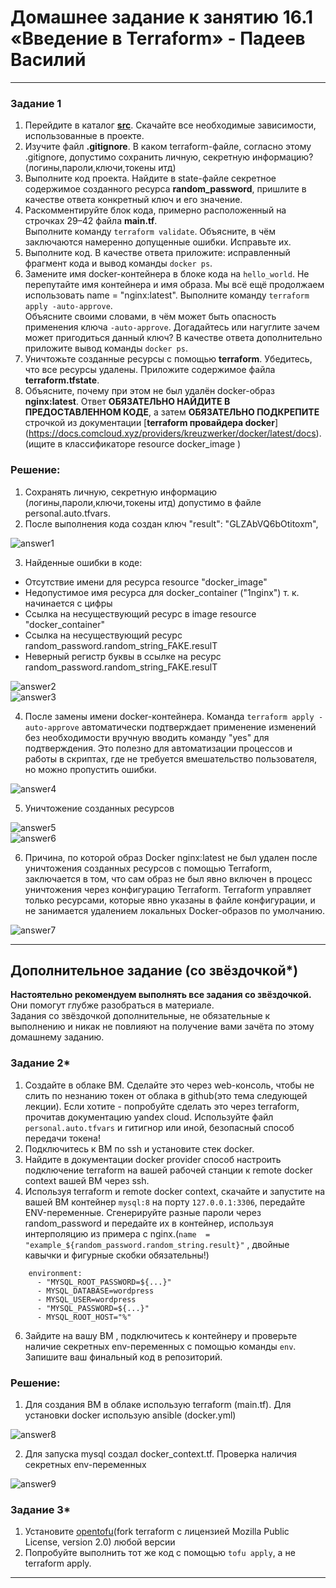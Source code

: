 # Домашнее задание к занятию 16.1 «Введение в Terraform» - Падеев Василий

------

### Задание 1

1. Перейдите в каталог [**src**](https://github.com/netology-code/ter-homeworks/tree/main/01/src). Скачайте все необходимые зависимости, использованные в проекте.  
2. Изучите файл **.gitignore**. В каком terraform-файле, согласно этому .gitignore, допустимо сохранить личную, секретную информацию?(логины,пароли,ключи,токены итд)  
3. Выполните код проекта. Найдите  в state-файле секретное содержимое созданного ресурса **random_password**, пришлите в качестве ответа конкретный ключ и его значение.  
4. Раскомментируйте блок кода, примерно расположенный на строчках 29–42 файла **main.tf**.  
Выполните команду ```terraform validate```. Объясните, в чём заключаются намеренно допущенные ошибки. Исправьте их.  
5. Выполните код. В качестве ответа приложите: исправленный фрагмент кода и вывод команды ```docker ps```.  
6. Замените имя docker-контейнера в блоке кода на ```hello_world```. Не перепутайте имя контейнера и имя образа. Мы всё ещё продолжаем использовать name = "nginx:latest". Выполните команду ```terraform apply -auto-approve```.  
Объясните своими словами, в чём может быть опасность применения ключа  ```-auto-approve```. Догадайтесь или нагуглите зачем может пригодиться данный ключ? В качестве ответа дополнительно приложите вывод команды ```docker ps```.  
8. Уничтожьте созданные ресурсы с помощью **terraform**. Убедитесь, что все ресурсы удалены. Приложите содержимое файла **terraform.tfstate**.   
9. Объясните, почему при этом не был удалён docker-образ **nginx:latest**. Ответ **ОБЯЗАТЕЛЬНО НАЙДИТЕ В ПРЕДОСТАВЛЕННОМ КОДЕ**, а затем **ОБЯЗАТЕЛЬНО ПОДКРЕПИТЕ** строчкой из документации [**terraform провайдера docker**]  (https://docs.comcloud.xyz/providers/kreuzwerker/docker/latest/docs).  (ищите в классификаторе resource docker_image )


### Решение:

1. Сохранять личную, секретную информацию (логины,пароли,ключи,токены итд) допустимо в файле personal.auto.tfvars.  
2. После выполнения кода создан ключ "result": "GLZAbVQ6bOtitoxm",

![answer1](https://github.com/Vasiliy-Ser/Introduction_to_Terraform_16.1/blob/e7039364b0d787d97d8cedb1360ce27603e8b5c3/png/1.2.png)

3. Найденные ошибки в коде:  
- Отсутствие имени для ресурса resource "docker_image"  
- Недопустимое имя ресурса для docker_container ("1nginx") т. к. начинается с цифры   
- Ссылка на несуществующий ресурс в image resource "docker_container"   
- Ссылка на несуществующий ресурс random_password.random_string_FAKE.resulT  
- Неверный регистр буквы в ссылке на ресурс random_password.random_string_FAKE.resulT  

![answer2](https://github.com/Vasiliy-Ser/Introduction_to_Terraform_16.1/blob/e7039364b0d787d97d8cedb1360ce27603e8b5c3/png/1.3.png)  
![answer3](https://github.com/Vasiliy-Ser/Introduction_to_Terraform_16.1/blob/e7039364b0d787d97d8cedb1360ce27603e8b5c3/png/1.4.png)

4. После замены имени docker-контейнера. Команда ```terraform apply -auto-approve``` автоматически подтверждает применение изменений без необходимости вручную вводить команду "yes" для подтверждения. Это полезно для автоматизации процессов и работы в скриптах, где не требуется вмешательство пользователя, но можно пропустить ошибки.  

![answer4](https://github.com/Vasiliy-Ser/Introduction_to_Terraform_16.1/blob/e7039364b0d787d97d8cedb1360ce27603e8b5c3/png/1.5.png)

5. Уничтожение созданных ресурсов

![answer5](https://github.com/Vasiliy-Ser/Introduction_to_Terraform_16.1/blob/e7039364b0d787d97d8cedb1360ce27603e8b5c3/png/1.6.png)  
![answer6](https://github.com/Vasiliy-Ser/Introduction_to_Terraform_16.1/blob/b20a3d42d8a961b66f7a56eff8fb44bcf9e2e35d/png/1.7.png)

6. Причина, по которой образ Docker nginx:latest не был удален после уничтожения созданных ресурсов с помощью Terraform, заключается в том, что сам образ не был явно включен в процесс уничтожения через конфигурацию Terraform. Terraform управляет только ресурсами, которые явно указаны в файле конфигурации, и не занимается удалением локальных Docker-образов по умолчанию.

![answer7](https://github.com/Vasiliy-Ser/Introduction_to_Terraform_16.1/blob/b20a3d42d8a961b66f7a56eff8fb44bcf9e2e35d/png/1.8.png)

------

## Дополнительное задание (со звёздочкой*)

**Настоятельно рекомендуем выполнять все задания со звёздочкой.** Они помогут глубже разобраться в материале.   
Задания со звёздочкой дополнительные, не обязательные к выполнению и никак не повлияют на получение вами зачёта по этому домашнему заданию. 

### Задание 2*

1. Создайте в облаке ВМ. Сделайте это через web-консоль, чтобы не слить по незнанию токен от облака в github(это тема следующей лекции). Если хотите - попробуйте сделать это через terraform, прочитав документацию yandex cloud. Используйте файл ```personal.auto.tfvars``` и гитигнор или иной, безопасный способ передачи токена!
2. Подключитесь к ВМ по ssh и установите стек docker.
3. Найдите в документации docker provider способ настроить подключение terraform на вашей рабочей станции к remote docker context вашей ВМ через ssh.
4. Используя terraform и  remote docker context, скачайте и запустите на вашей ВМ контейнер ```mysql:8``` на порту ```127.0.0.1:3306```, передайте ENV-переменные. Сгенерируйте разные пароли через random_password и передайте их в контейнер, используя интерполяцию из примера с nginx.(```name  = "example_${random_password.random_string.result}"```  , двойные кавычки и фигурные скобки обязательны!) 
```
    environment:
      - "MYSQL_ROOT_PASSWORD=${...}"
      - MYSQL_DATABASE=wordpress
      - MYSQL_USER=wordpress
      - "MYSQL_PASSWORD=${...}"
      - MYSQL_ROOT_HOST="%"
```

6. Зайдите на вашу ВМ , подключитесь к контейнеру и проверьте наличие секретных env-переменных с помощью команды ```env```. Запишите ваш финальный код в репозиторий.

### Решение:

1. Для создания ВМ в облаке использую terraform (main.tf). Для установки docker использую ansible (docker.yml)

![answer8](https://github.com/Vasiliy-Ser/Introduction_to_Terraform_16.1/blob/b20a3d42d8a961b66f7a56eff8fb44bcf9e2e35d/png/2.1.png)

2. Для запуска mysql создал docker_context.tf. Проверка наличия секретных env-переменных

![answer9](https://github.com/Vasiliy-Ser/Introduction_to_Terraform_16.1/blob/b20a3d42d8a961b66f7a56eff8fb44bcf9e2e35d/png/2.2.png)


### Задание 3*
1. Установите [opentofu](https://opentofu.org/)(fork terraform с лицензией Mozilla Public License, version 2.0) любой версии
2. Попробуйте выполнить тот же код с помощью ```tofu apply```, а не terraform apply.
------

